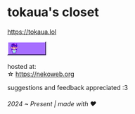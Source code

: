 # tokaua's closet
https://tokaua.lol

![Button](/assets/images/buttons/tokaua.lol.gif)

hosted at:<br>
☆ https://nekoweb.org

suggestions and feedback appreciated :3
###### 2024 ~ Present | made with ❤